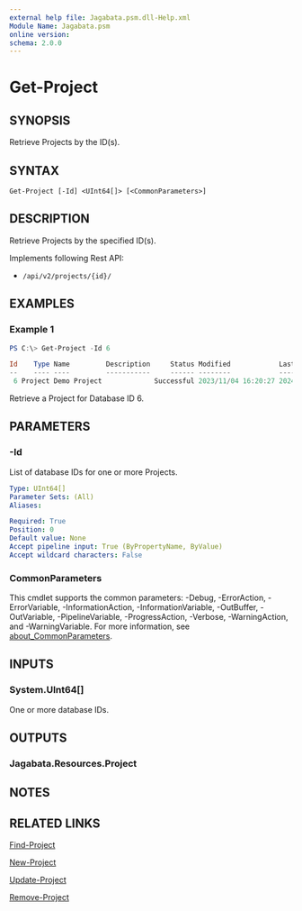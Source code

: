 ```yaml
---
external help file: Jagabata.psm.dll-Help.xml
Module Name: Jagabata.psm
online version:
schema: 2.0.0
---
```


# Get-Project

## SYNOPSIS
Retrieve Projects by the ID(s).

## SYNTAX

```
Get-Project [-Id] <UInt64[]> [<CommonParameters>]
```

## DESCRIPTION
Retrieve Projects by the specified ID(s).

Implements following Rest API:  
- `/api/v2/projects/{id}/`  

## EXAMPLES

### Example 1
```powershell
PS C:\> Get-Project -Id 6

Id    Type Name         Description     Status Modified            LastJobRun         NextJobRun Options Note
--    ---- ----         -----------     ------ --------            ----------         ---------- ------- ----
 6 Project Demo Project             Successful 2023/11/04 16:20:27 2024/07/02 0:01:13            None    {[Scm, [git]https://github.com/ansible/ansible-tower-samples], [Branch, ]}
```

Retrieve a Project for Database ID 6.

## PARAMETERS

### -Id
List of database IDs for one or more Projects.

```yaml
Type: UInt64[]
Parameter Sets: (All)
Aliases:

Required: True
Position: 0
Default value: None
Accept pipeline input: True (ByPropertyName, ByValue)
Accept wildcard characters: False
```

### CommonParameters
This cmdlet supports the common parameters: -Debug, -ErrorAction, -ErrorVariable, -InformationAction, -InformationVariable, -OutBuffer, -OutVariable, -PipelineVariable, -ProgressAction, -Verbose, -WarningAction, and -WarningVariable. For more information, see [about_CommonParameters](http://go.microsoft.com/fwlink/?LinkID=113216).

## INPUTS

### System.UInt64[]
One or more database IDs.

## OUTPUTS

### Jagabata.Resources.Project
## NOTES

## RELATED LINKS

[Find-Project](Find-Project.md)

[New-Project](New-Project.md)

[Update-Project](Update-Project.md)

[Remove-Project](Remove-Project.md)
